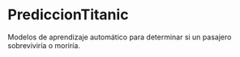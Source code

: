 # PrediccionTitanic
Modelos de aprendizaje automático para determinar si un pasajero sobreviviría o moriría.
